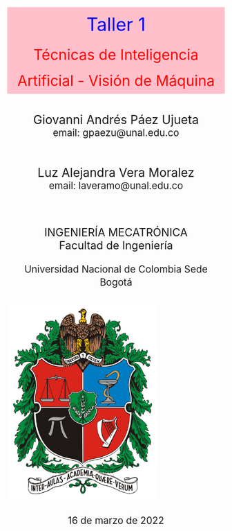 <p style="font-size:300%; background-color:pink; color:blue; text-align:center;line-height : 80px; margin : 0; padding : 0;">
Taller 1</p>
<p style="font-size:240%; background-color:pink; color:red; text-align:center;line-height : 60px; margin : 0; padding : 0;">
Técnicas de Inteligencia Artificial - Visión de Máquina</p1>

<p style="font-size:200%; text-align:center; line-height : 40px;  margin-top : 0; margin-bottom : 0; "> <br> Giovanni Andrés Páez Ujueta</p>
<p style="font-size:160%; text-align:center; line-height : 20px; margin-top : 0; "> email: gpaezu@unal.edu.co</p>
<p style="font-size:200%; text-align:center; line-height : 40px;  margin-top : 0; margin-bottom : 0; "> <br> Luz Alejandra Vera Moralez</p>
<p style="font-size:160%; text-align:center; line-height : 20px; margin-top : 0; "> email: laveramo@unal.edu.co</p>
<p style="font-size:180%; text-align:center; line-height : 30px;  margin-top : 0; margin-bottom : 0; "> <br><br>INGENIERÍA MECATRÓNICA</p>
<p style="font-size:180%; text-align:center; line-height : 30px; margin-top : 0; "> Facultad de Ingeniería</p>
<p style="font-size:160%; text-align:center; line-height : 30px; margin-top : 0; "> Universidad Nacional de Colombia Sede Bogotá</p>
<br>
<img src="Fig/Escudo_UN.png",width=100,height=100>
<p style="font-size:160%; text-align:center; line-height : 30px; margin-top : 0; "> <br>16 de marzo de 2022</p>
